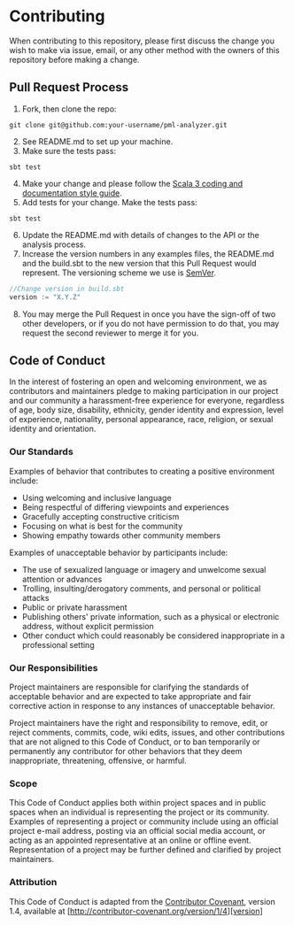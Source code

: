 # Contributing

When contributing to this repository, please first discuss the change you wish to make via issue,
email, or any other method with the owners of this repository before making a change.

## Pull Request Process

1. Fork, then clone the repo:

```shell 
git clone git@github.com:your-username/pml-analyzer.git 
```

2. See README.md to set up your machine.
3. Make sure the tests pass:

```shell
sbt test 
```

4. Make your change and please follow
   the [Scala 3 coding and documentation style guide](https://docs.scala-lang.org/style/).
5. Add tests for your change. Make the tests pass:

```shell
sbt test 
```

6. Update the README.md with details of changes to the API or the analysis process.
7. Increase the version numbers in any examples files, the README.md and the build.sbt to the new version that this
   Pull Request would represent. The versioning scheme we use is [SemVer](http://semver.org/).

```scala
//Change version in build.sbt
version := "X.Y.Z"
```

8. You may merge the Pull Request in once you have the sign-off of two other developers, or if you
   do not have permission to do that, you may request the second reviewer to merge it for you.

## Code of Conduct

In the interest of fostering an open and welcoming environment, we as
contributors and maintainers pledge to making participation in our project and
our community a harassment-free experience for everyone, regardless of age, body
size, disability, ethnicity, gender identity and expression, level of experience,
nationality, personal appearance, race, religion, or sexual identity and
orientation.

### Our Standards

Examples of behavior that contributes to creating a positive environment
include:

* Using welcoming and inclusive language
* Being respectful of differing viewpoints and experiences
* Gracefully accepting constructive criticism
* Focusing on what is best for the community
* Showing empathy towards other community members

Examples of unacceptable behavior by participants include:

* The use of sexualized language or imagery and unwelcome sexual attention or
  advances
* Trolling, insulting/derogatory comments, and personal or political attacks
* Public or private harassment
* Publishing others' private information, such as a physical or electronic
  address, without explicit permission
* Other conduct which could reasonably be considered inappropriate in a
  professional setting

### Our Responsibilities

Project maintainers are responsible for clarifying the standards of acceptable
behavior and are expected to take appropriate and fair corrective action in
response to any instances of unacceptable behavior.

Project maintainers have the right and responsibility to remove, edit, or
reject comments, commits, code, wiki edits, issues, and other contributions
that are not aligned to this Code of Conduct, or to ban temporarily or
permanently any contributor for other behaviors that they deem inappropriate,
threatening, offensive, or harmful.

### Scope

This Code of Conduct applies both within project spaces and in public spaces
when an individual is representing the project or its community. Examples of
representing a project or community include using an official project e-mail
address, posting via an official social media account, or acting as an appointed
representative at an online or offline event. Representation of a project may be
further defined and clarified by project maintainers.

### Attribution

This Code of Conduct is adapted from the [Contributor Covenant][homepage], version 1.4,
available at [http://contributor-covenant.org/version/1/4][version]

[homepage]: http://contributor-covenant.org

[version]: http://contributor-covenant.org/version/1/4/